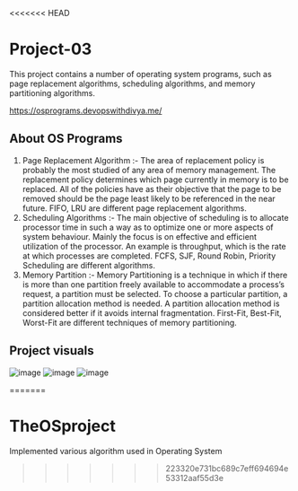<<<<<<< HEAD
# Project-03

This project contains a number of operating system programs, such as page replacement algorithms, scheduling algorithms, and memory partitioning algorithms.

https://osprograms.devopswithdivya.me/

## About OS Programs
1.	Page Replacement Algorithm :- The area of replacement policy is probably the most studied of any area of memory management. The replacement policy determines which page currently in memory is to be replaced. All of the policies have as their objective that the page to be removed should be the page least likely to be referenced in the near future. FIFO, LRU are different page replacement algorithms.
2.	Scheduling Algorithms :- The main objective of scheduling is to allocate processor time in such a way as to optimize one or more aspects of system behaviour. Mainly the focus is on effective and efficient utilization of the processor. An example is throughput, which is the rate at which processes are completed. FCFS, SJF, Round Robin, Priority Scheduling are different algorithms.
3.	Memory Partition :- Memory Partitioning is a technique in which if there is more than one partition freely available to accommodate a process’s request, a partition must be selected. To choose a particular partition, a partition allocation method is needed. A partition allocation method is considered better if it avoids internal fragmentation. First-Fit, Best-Fit, Worst-Fit are different techniques of memory partitioning.

## Project visuals

![image](https://user-images.githubusercontent.com/113757574/215108382-7f3d19d8-2c80-4229-9127-7f9d561a0a4c.png)
![image](https://user-images.githubusercontent.com/113757574/215108452-6a7c0e25-dcba-40db-a57c-9765a16d9178.png)
![image](https://user-images.githubusercontent.com/113757574/215108519-b5819179-b244-4709-8299-a5acf2530987.png)


=======
# TheOSproject
Implemented various algorithm used in Operating System
>>>>>>> 223320e731bc689c7eff694694e53312aaf55d3e

